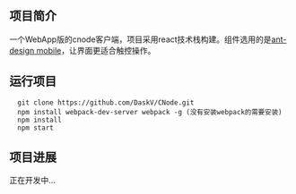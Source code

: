 ## 项目简介
一个WebApp版的cnode客户端，项目采用react技术栈构建。组件选用的是[ant-design mobile](https://mobile.ant.design/index-cn)，让界面更适合触控操作。

## 运行项目
```
  git clone https://github.com/DaskV/CNode.git
  npm install webpack-dev-server webpack -g (没有安装webpack的需要安装)
  npm install
  npm start
```

## 项目进展
正在开发中...